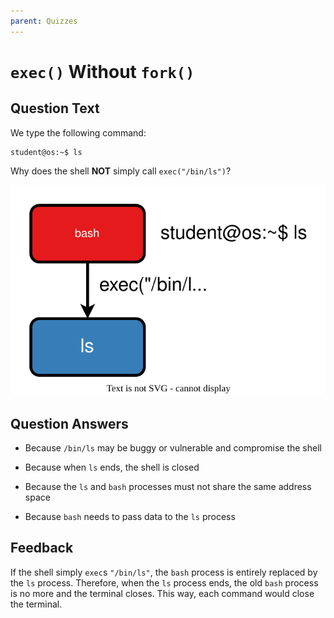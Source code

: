 ```yaml
---
parent: Quizzes
---
```


# `exec()` Without `fork()`

## Question Text

We type the following command:

```console
student@os:~$ ls
```

Why does the shell **NOT** simply call `exec("/bin/ls")`?

![Bash exec](../media/exec.svg)

## Question Answers

- Because `/bin/ls` may be buggy or vulnerable and compromise the shell

+ Because when `ls` ends, the shell is closed

- Because the `ls` and `bash` processes must not share the same address space

- Because `bash` needs to pass data to the `ls` process

## Feedback

If the shell simply `exec`s `"/bin/ls"`, the `bash` process is entirely replaced by the `ls` process.
Therefore, when the `ls` process ends, the old `bash` process is no more and the terminal closes.
This way, each command would close the terminal.
